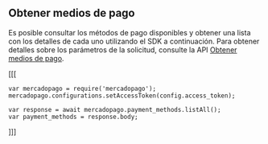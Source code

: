 ## Obtener medios de pago

Es posible consultar los métodos de pago disponibles y obtener una lista con los detalles de cada uno utilizando el SDK a continuación. Para obtener detalles sobre los parámetros de la solicitud, consulte la API [Obtener medios de pago](https://www.mercadopago[FAKER][URL][DOMAIN]/developers/es/reference/payment_methods/_payment_methods/get).

[[[
```node
var mercadopago = require('mercadopago');
mercadopago.configurations.setAccessToken(config.access_token);

var response = await mercadopago.payment_methods.listAll();
var payment_methods = response.body;
```
]]]